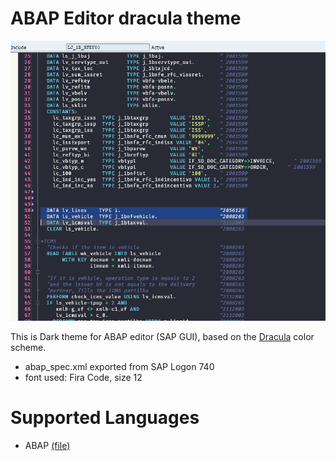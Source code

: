 
# ABAP Editor dracula theme

[![example](example.png)](example.png)

This is Dark theme for ABAP editor (SAP GUI), based on the [Dracula](https://draculatheme.com/) color scheme.
- abap_spec.xml exported from SAP Logon 740
- font used: Fira Code, size 12

# Supported Languages
* ABAP [(file)](abap_spec.xml)
